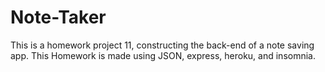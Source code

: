 # Note-Taker
This is a homework project 11, constructing the back-end of a note saving app. This Homework is made using JSON, express, heroku, and insomnia.
